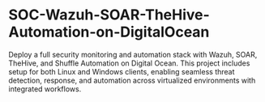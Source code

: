 # SOC-Wazuh-SOAR-TheHive-Automation-on-DigitalOcean
Deploy a full security monitoring and automation stack with Wazuh, SOAR, TheHive, and Shuffle Automation on Digital Ocean. This project includes setup for both Linux and Windows clients, enabling seamless threat detection, response, and automation across virtualized environments with integrated workflows.
